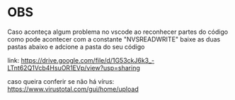 # OBS

Caso aconteça algum problema no vscode ao reconhecer partes do código como pode acontecer com a constante "NVSREADWRITE" baixe as duas pastas abaixo e adcione a pasta do seu código

link: https://drive.google.com/file/d/1G53ckJ6k3_-LTnt62Q1Vcb4HsuOR1EVp/view?usp=sharing

caso queira conferir se não há vírus: https://www.virustotal.com/gui/home/upload
